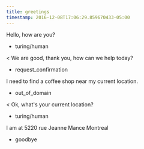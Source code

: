 ```yaml
---
title: greetings
timestamp: 2016-12-08T17:06:29.859670433-05:00
---
```


Hello, how are you?
* turing/human

< We are good, thank you, how can we help today?
* request_confirmation

I need to find a coffee shop near my current location.
* out_of_domain

< Ok, what's your current location?
* turing/human

I am at 5220 rue Jeanne Mance Montreal
* goodbye
